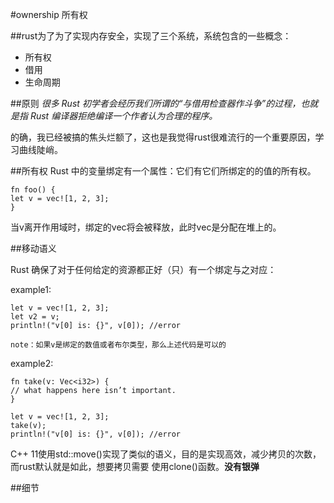 #ownership 所有权

##rust为了为了实现内存安全，实现了三个系统，系统包含的一些概念：
* 所有权
* 借用
* 生命周期


##原则
*很多 Rust 初学者会经历我们所谓的“与借用检查器作斗争”的过程，也就是指 Rust 编译器拒绝编译一个作者认为合理的程序。*

的确，我已经被搞的焦头烂额了，这也是我觉得rust很难流行的一个重要原因，学习曲线陡峭。


##所有权
Rust 中的变量绑定有一个属性：它们有它们所绑定的的值的所有权。

    fn foo() {
    let v = vec![1, 2, 3];
    }
    
 当v离开作用域时，绑定的vec将会被释放，此时vec是分配在堆上的。
 
 ##移动语义
 
 Rust 确保了对于任何给定的资源都正好（只）有一个绑定与之对应：
 
 example1:
 
    let v = vec![1, 2, 3];
    let v2 = v;
    println!("v[0] is: {}", v[0]); //error
    
    note：如果v是绑定的数值或者布尔类型，那么上述代码是可以的

 example2:    
 
    fn take(v: Vec<i32>) {
    // what happens here isn’t important.
    }

    let v = vec![1, 2, 3];
    take(v);
    println!("v[0] is: {}", v[0]); //error
    
C++ 11使用std::move()实现了类似的语义，目的是实现高效，减少拷贝的次数，而rust默认就是如此，想要拷贝需要
使用clone()函数。**没有银弹**

##细节

    